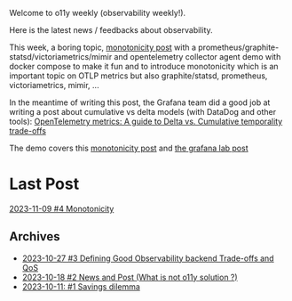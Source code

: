 Welcome to o11y weekly (observability weekly!).

Here is the latest news / feedbacks about observability.

This week, a boring topic, [monotonicity post](./2023-11-09_Monotonicity/README.md) with a prometheus/graphite-statsd/victoriametrics/mimir and opentelemetry collector agent demo with docker compose to make it fun and to introduce monotonicity which is an important topic on OTLP metrics but also graphite/statsd, prometheus, victoriametrics, mimir, ...

In the meantime of writing this post, the Grafana team did a good job at writing a post about cumulative vs delta models (with DataDog and other tools): [OpenTelemetry metrics: A guide to Delta vs. Cumulative temporality trade-offs](https://grafana.com/blog/2023/09/26/opentelemetry-metrics-a-guide-to-delta-vs.-cumulative-temporality-trade-offs/)

The demo covers this [monotonicity post](./2023-11-09_Monotonicity/README.md) and [the grafana lab post](https://grafana.com/blog/2023/09/26/opentelemetry-metrics-a-guide-to-delta-vs.-cumulative-temporality-trade-offs/) 

# Last Post
[2023-11-09 #4 Monotonicity](./2023-11-09_Monotonicity/README.md)

## Archives
- [2023-10-27 #3 Defining Good Observability backend Trade-offs and QoS](./2023-10-27_Defining_Good_Observability_backend_Trade-offs_and_QoS/README.md)
- [2023-10-18 #2 News and Post (What is not o11y solution ?)](./2023-10-18_What_is_not_an_observability_solution/README.md)
- [2023-10-11: #1 Savings dilemma](./2023-10-11_Savings_dilemma/README.md)